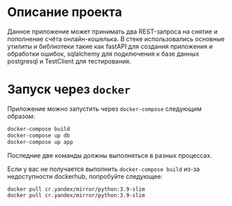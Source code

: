 # Описание проекта

Данное приложение может принимать два REST-запроса на снятие и пополнение счёта онлайн-кошелька.
В стеке использовались основные утилиты и библиотеки такие как fastAPI для создания приложения и обработки ошибок, sqlalchemy для подключения к базе данных postgresql и TestClient для тестирования.

# Запуск через `docker`

Приложение можно запустить через `docker-compose` следующим образом:

```bash
docker-compose build
docker-compose up db
docker-compose up app
```

Последние две команды должны выполняться в разных процессах.

Если у вас не получается выполнить `docker-compose build` из-за недоступности dockerhub, попробуйте следующее:

```bash
docker pull cr.yandex/mirror/python:3.9-slim
docker pull cr.yandex/mirror/python:3.9-slim
```









